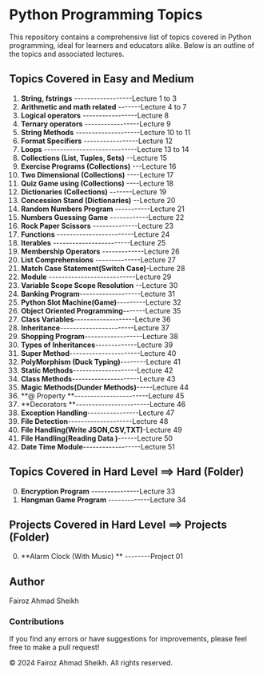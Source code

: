 # Python Programming Topics

This repository contains a comprehensive list of topics covered in Python programming, ideal for learners and educators alike. Below is an outline of the topics and associated lectures.

## Topics Covered in Easy and Medium

1. **String, fstrings** ------------------Lecture 1 to 3
2. **Arithmetic and math related** -------Lecture 4 to 7
3. **Logical operators** -----------------Lecture 8
4. **Ternary operators** -----------------Lecture 9
5. **String Methods** --------------------Lecture 10 to 11
6. **Format Specifiers** -----------------Lecture 12
7. **Loops** -----------------------------Lecture 13 to 14
8. **Collections (List, Tuples, Sets)** --Lecture 15
9. **Exercise Programs (Collections)** ---Lecture 16
10. **Two Dimensional (Collections)** ----Lecture 17
11. **Quiz Game using (Collections)** ----Lecture 18
12. **Dictionaries (Collections)** -------Lecture 19
13. **Concession Stand (Dictionaries)** --Lecture 20
14. **Random Numbers Program** -----------Lecture 21
15. **Numbers Guessing Game** ------------Lecture 22
16. **Rock Paper Scissors** --------------Lecture 23
17. **Functions** ------------------------Lecture 24
18. **Iterables** ------------------------Lecture 25
19. **Membership Operators** -------------Lecture 26
20. **List Comprehensions** --------------Lecture 27
21. **Match Case Statement(Switch Case)**-Lecture 28
22. **Module** ---------------------------Lecture 29
23. **Variable Scope Scope Resolution** --Lecture 30
24. **Banking Program**-------------------Lecture 31
25. **Python Slot Machine(Game)**---------Lecture 32
26. **Object Oriented Programming**-------Lecture 35
27. **Class Variables**-------------------Lecture 36
28. **Inheritance**-----------------------Lecture 37
29. **Shopping Program**------------------Lecture 38
30. **Types of Inheritances**-------------Lecture 39
31. **Super Method**----------------------Lecture 40
32. **PolyMorphism (Duck Typing)**--------Lecture 41
33. **Static Methods**--------------------Lecture 42
34. **Class Methods**---------------------Lecture 43
35. **Magic Methods(Dunder Methods)**-----Lecture 44
36. **@ Property **-----------------------Lecture 45
37. **Decorators **-----------------------Lecture 46
38. **Exception Handling**----------------Lecture 47
39. **File Detection**--------------------Lecture 48
40. **File Handling(Write JSON,CSV,TXT)**-Lecture 49
41. **File Handling(Reading Data )**------Lecture 50
42. **Date Time Module**------------------Lecture 51

## Topics Covered in Hard Level ==> Hard (Folder)

0.  **Encryption Program** ---------------Lecture 33
1.  **Hangman Game Program** -------------Lecture 34

## Projects Covered in Hard Level ==> Projects (Folder)

0.  **Alarm Clock (With Music) ** --------Project 01

## Author

Fairoz Ahmad Sheikh

### Contributions

If you find any errors or have suggestions for improvements, please feel free to make a pull request!

&copy; 2024 Fairoz Ahmad Sheikh. All rights reserved.

